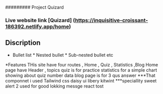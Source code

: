 ######### Project Quizard

### Live website link [Quizard] (https://inquisitive-croissant-186392.netlify.app/home) 
## Discription 
 * Bullet list
              * Nested bullet
                  * Sub-nested bullet etc

*Features 
 THis site have four routes , Home , Quiz , Statistics ,Blog 
 Home page have Header , topics
 quiz is for practice 
 statistics for a simple chart showing about quiz number data
 blog page is for 3 qus answer
 ***That componnet i used 
 Tailwind css 
 daisy ui libery 
 kitwint 
 ***speciallity 
 sweet alert 2 used for good lokking messge
 react tost
 
